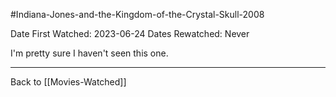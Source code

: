 #Indiana-Jones-and-the-Kingdom-of-the-Crystal-Skull-2008

Date First Watched:  2023-06-24
Dates Rewatched:  Never

I'm pretty sure I haven't seen this one.

---
Back to [[Movies-Watched]]